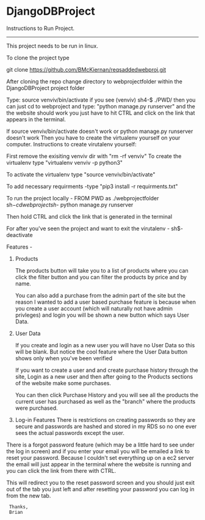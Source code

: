 # DjangoDBProject


Instructions to Run Project.
_________________________________________________________________________________
This project needs to be run in linux.

To clone the project type

git clone https://github.com/BMcKiernan/reqsaddedwebproj.git



After cloning the repo 
change directory to webprojectfolder within the DjangoDBProject project folder

Type: source venviv/bin/activate
if you see (venviv) sh4-$ ./PWD/
then you can just cd to webproject and type: "python manage.py runserver" and the the website should work
you just have to hit CTRL and click on the link that appears in the terminal.


If source venviv/bin/activate doesn't work or python manage.py runserver doesn't work
Then you have to create the virtualenv yourself on your computer.
Instructions to create virutalenv yourself: 

First remove the exisiting venviv dir with "rm -rf venviv"
To create the virtualenv type "virtualenv venviv -p python3"

To activate the virtualenv type "source venviv/bin/activate"

To add necessary requirments -type "pip3 install -r requirments.txt"

To run the project locally -
FROM PWD as ./webprojectfolder
sh$- cd webproject
sh$- python manage.py runserver

Then hold CTRL and click the link that is generated in the terminal

For after you've seen the project and want to exit the virutalenv -
sh$- deactivate



Features -
1. Products

   The products button will take you to a list of products where you
   can click the filter button and you can filter the products by 
   price and by name.

   
   You can also add a purchase from the admin part of the site but the reason I wanted
   to add a user based purchase feature is because when you create a user 
   account (which will naturally not have admin privleges)
   and login you will be shown a new button which says User Data.
   
2. User Data
  
   If you create and login as a new user you will have no User Data so this will be blank.
   But notice the cool feature where the User Data button shows only when you've been verified 
 

   If you want to create a user and and create purchase history through the site, 
   Login as a new user and then after going to the Products sections of the website make some purchases. 
 
   You can then click Purchase History and you will see all the products the current user has purchased as well as the "branch" where the products were purchased.


 3. Log-in Features
   There is restrictions on creating passwords so they are secure 
   and passwords are hashed and stored in my RDS so no one ever sees the actual passwords except the user.
   
   There is a forgot password feature (which may be a little hard to see under the log in screen)
   and if you enter your email you will be emailed a link to reset your password. 
   Because I couldn't set everything up on a ec2 server the email will just appear in the terminal where the website is running
   and you can click the link from there with CTRL.
 

   This will redirect you to the reset password screen and you should just exit out of the tab you just left
   and after resetting your password you can log in from the new tab.
  






     Thanks,
     Brian 
